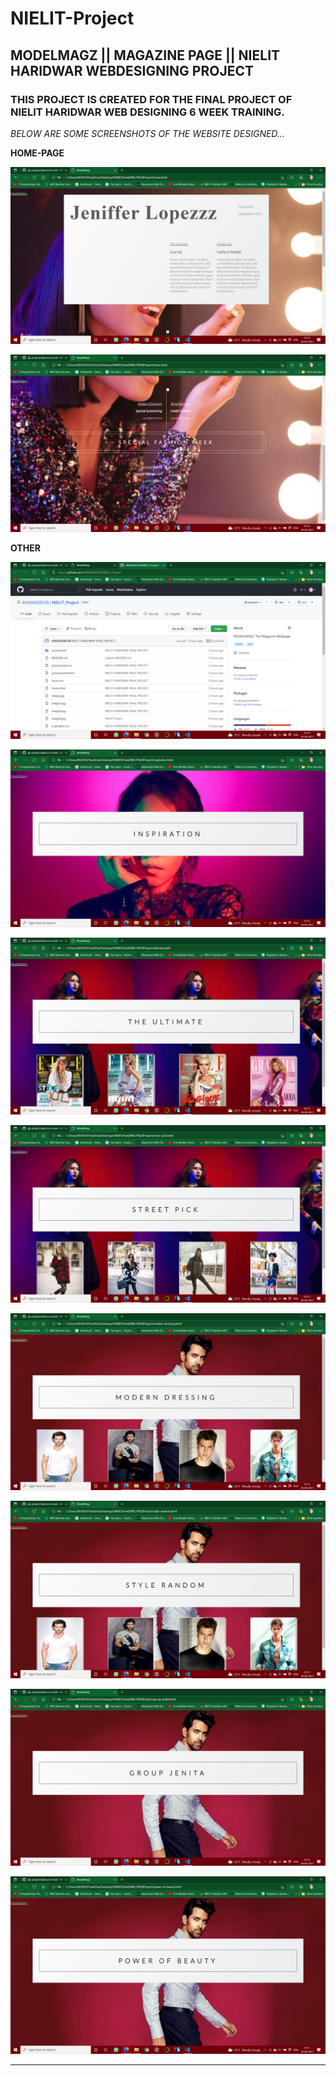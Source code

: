 # NIELIT-Project

## MODELMAGZ || MAGAZINE PAGE || NIELIT HARIDWAR WEBDESIGNING PROJECT

### THIS PROJECT IS CREATED FOR THE FINAL PROJECT OF NIELIT HARIDWAR WEB DESIGNING 6 WEEK TRAINING.

*BELOW ARE SOME SCREENSHOTS OF THE WEBSITE DESIGNED...*


**HOME-PAGE**



![HOME-PAGE](https://github.com/AMSANJEEV28/NIELIT-Project/blob/main/screenshots/1.png)



![HOME-PAGE](https://github.com/AMSANJEEV28/NIELIT-Project/blob/main/screenshots/2.png)



**OTHER**



![OTHER](https://github.com/AMSANJEEV28/NIELIT-Project/blob/main/screenshots/3.png)


![OTHER](https://github.com/AMSANJEEV28/NIELIT-Project/blob/main/screenshots/4.png)


![OTHER](https://github.com/AMSANJEEV28/NIELIT-Project/blob/main/screenshots/5.png)


![OTHER](https://github.com/AMSANJEEV28/NIELIT-Project/blob/main/screenshots/6.png)


![OTHER](https://github.com/AMSANJEEV28/NIELIT-Project/blob/main/screenshots/7.png)


![OTHER](https://github.com/AMSANJEEV28/NIELIT-Project/blob/main/screenshots/8.png)


![OTHER](https://github.com/AMSANJEEV28/NIELIT-Project/blob/main/screenshots/9.png)


![OTHER](https://github.com/AMSANJEEV28/NIELIT-Project/blob/main/screenshots/10.png)




**************************************************************************************
